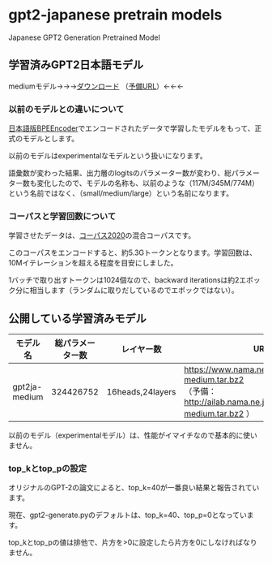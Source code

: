 # gpt2-japanese pretrain models


Japanese GPT2 Generation Pretrained Model



## 学習済みGPT2日本語モデル



mediumモデル→→→[ダウンロード](https://www.nama.ne.jp/models/gpt2ja-medium.tar.bz2) （[予備URL](http://ailab.nama.ne.jp/models/gpt2ja-medium.tar.bz2)）←←←

### 以前のモデルとの違いについて

[日本語版BPEEncoder](https://github.com/tanreinama/Japanese-BPEEncoder)でエンコードされたデータで学習したモデルをもって、正式のモデルとします。

以前のモデルはexperimentalなモデルという扱いになります。

語彙数が変わった結果、出力層のlogitsのパラメーター数が変わり、総パラメーター数も変化したので、モデルの名称も、以前のような（117M/345M/774M）という名前ではなく、（small/medium/large）という名前になります。

### コーパスと学習回数について

学習させたデータは、[コーパス2020](report/corpus.md)の混合コーパスです。

このコーパスをエンコードすると、約5.3Gトークンとなります。学習回数は、10Mイテレーションを超える程度を目安にしました。

1バッチで取り出すトークンは1024個なので、backward iterationsは約2エポック分に相当します（ランダムに取りだしているのでエポックではない）。



## 公開している学習済みモデル



| モデル名      | 総パラメーター数 | レイヤー数       | URL                                                          |
| ------------- | ---------------- | ---------------- | ------------------------------------------------------------ |
| gpt2ja-medium | 324426752        | 16heads,24layers | https://www.nama.ne.jp/models/gpt2ja-medium.tar.bz2<br />（予備：http://ailab.nama.ne.jp/models/gpt2ja-medium.tar.bz2 ） |



以前のモデル（experimentalモデル）は、性能がイマイチなので基本的に使いません。



### top_kとtop_pの設定



オリジナルのGPT-2の論文によると、top_k=40が一番良い結果と報告されています。

現在、gpt2-generate.pyのデフォルトは、top_k=40、top_p=0となっています。

top_kとtop_pの値は排他で、片方を>0に設定したら片方を0にしなければなりません。
